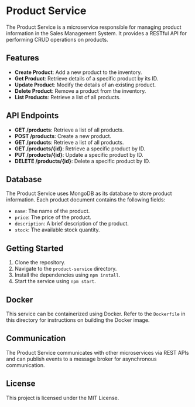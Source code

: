 # Product Service

The Product Service is a microservice responsible for managing product information in the Sales Management System. It provides a RESTful API for performing CRUD operations on products.

## Features

- **Create Product**: Add a new product to the inventory.
- **Get Product**: Retrieve details of a specific product by its ID.
- **Update Product**: Modify the details of an existing product.
- **Delete Product**: Remove a product from the inventory.
- **List Products**: Retrieve a list of all products.

## API Endpoints

- **GET /products**: Retrieve a list of all products.
- **POST /products**: Create a new product.
- **GET /products**: Retrieve a list of all products.
- **GET /products/{id}**: Retrieve a specific product by ID.
- **PUT /products/{id}**: Update a specific product by ID.
- **DELETE /products/{id}**: Delete a specific product by ID.

## Database

The Product Service uses MongoDB as its database to store product information. Each product document contains the following fields:

- `name`: The name of the product.
- `price`: The price of the product.
- `description`: A brief description of the product.
- `stock`: The available stock quantity.

## Getting Started

1. Clone the repository.
2. Navigate to the `product-service` directory.
3. Install the dependencies using `npm install`.
4. Start the service using `npm start`.

## Docker

This service can be containerized using Docker. Refer to the `Dockerfile` in this directory for instructions on building the Docker image.

## Communication

The Product Service communicates with other microservices via REST APIs and can publish events to a message broker for asynchronous communication.

## License

This project is licensed under the MIT License.